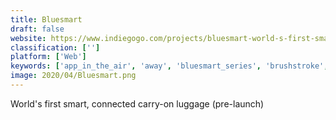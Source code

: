 ```yaml
---
title: Bluesmart
draft: false 
website: https://www.indiegogo.com/projects/bluesmart-world-s-first-smart-connected-carry-on
classification: ['']
platform: ['Web']
keywords: ['app_in_the_air', 'away', 'bluesmart_series', 'brushstroke', 'buddyexpress', 'cowarobot_r1', 'compudance', 'dancestudio-pro', 'gro', 'luggagehero', 'mindbody', 'olli', 'ovis', 'rimowa_electronic_luggage_tag', 'scoot_networks', 'smart-unit', 'stasher', 'the_glider', 'travelmate', 'bagid', 'iclasspro']
image: 2020/04/Bluesmart.png
---
```

World's first smart, connected carry-on luggage (pre-launch)